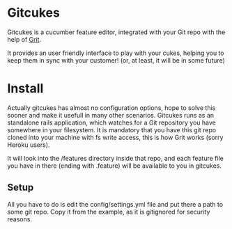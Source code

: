 Gitcukes
========

Gitcukes is a cucumber feature editor, integrated with your Git repo with the
help of [Grit](https://github.com/mojombo/grit).

It provides an user friendly interface to play with your cukes, helping you to
keep them in sync with your customer! (or, at least, it will be in some future)


Install
=======

Actually gitcukes has almost no configuration options, hope to solve this
sooner and make it usefull in many other scenarios.
Gitcukes runs as an standalone rails application, which watches for a Git
repository you have somewhere in your filesystem. It is mandatory that you
have this git repo cloned into your machine with fs write access, this is how Grit
works (sorry Heroku users).

It will look into the /features directory inside that repo, and each feature
file you have in there (ending with .feature) will be available to you in
gitcukes.


Setup
-----
All you have to do is edit the config/settings.yml file and put there a path
to some git repo. Copy it from the example, as it is gitignored for
security reasons.

